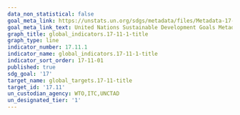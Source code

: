 ```yaml
---
data_non_statistical: false
goal_meta_link: https://unstats.un.org/sdgs/metadata/files/Metadata-17-11-01.pdf
goal_meta_link_text: United Nations Sustainable Development Goals Metadata (pdf 468kB)
graph_title: global_indicators.17-11-1-title
graph_type: line
indicator_number: 17.11.1
indicator_name: global_indicators.17-11-1-title
indicator_sort_order: 17-11-01
published: true
sdg_goal: '17'
target_name: global_targets.17-11-title
target_id: '17.11'
un_custodian_agency: WTO,ITC,UNCTAD
un_designated_tier: '1'
---
```

